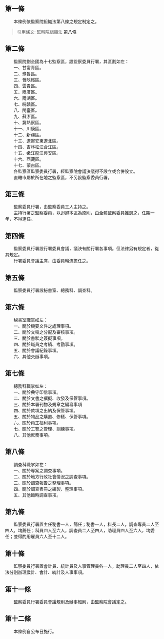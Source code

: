 第一條 
-------
　　本條例依監察院組織法第八條之規定制定之。  
> 引用條文: 監察院組織法 [第八條](../../人事其他/組織編制/監察院組織法.md#第八條-)



第二條 
-------
　　監察院劃全國為十七監察區，設監察委員行署，其區劃如左：  
　　一、甘甯青區。  
　　二、豫魯區。  
　　三、晉陜綏區。  
　　四、雲貴區。  
　　五、兩廣區。  
　　六、兩湖區。  
　　七、皖贛區。  
　　八、閩臺區。  
　　九、蘇浙區。  
　　十、冀熱察區。  
　　十一、川康區。  
　　十二、新疆區。  
　　十三、遼甯安東遼北區。  
　　十四、吉林松江合江區。  
　　十五、嫩江龍江興安區。  
　　十六、西藏區。  
　　十七、蒙古區。  
　　各監察區監察委員行署，經監察院會議決議得不設立或合併設立。  
　　直轄市屬於所在地之監察區，不另設監察委員行署。  


第三條 
-------
　　監察委員行署，由監察委員三人主持之。  
　　主持行署之監察委員，以迴避本區為原則，由全體監察委員推選之，任期一年，不得連任。  


第四條 
-------
　　監察委員行署設行署委員會議，議決有關行署各事項。但法律另有規定者，從其規定。  
　　行署委員會議主席，由委員輪流擔任之。  


第五條 
-------
　　監察委員行署設秘書室、總務科、調查科。  


第六條 
-------
　　秘書室職掌如左：  
　　一、關於機要文件之處理事項。  
　　二、關於文稿之分配及審核事項。  
　　三、關於書狀之簽擬事項。  
　　四、關於職員之考績、考勤事項。  
　　五、關於會議紀錄事項。  
　　六、其他交辦事項。  


第七條 
-------
　　總務科職掌如左：  
　　一、關於典守印信事項。  
　　二、關於文書之撰擬、收發及保管事項。  
　　三、關於本署刊物及規章之編纂事項  
　　四、關於款項之出納及保管事項。  
　　五、關於物品之購置、修繕、保管事項。  
　　六、關於員工福利事項。  
　　七、關於工警之管理、訓練事項。  
　　八、其他庶務事項。  


第八條 
-------
　　調查科職掌如左：  
　　一、關於專案之調查事項。  
　　二、關於地方行政社會情況之調查事項。  
　　三、關於調查報告之整理事項。  
　　四、關於調查表冊之編製、整理事項。  
　　五、其他臨時調查事項。  


第九條 
-------
　　監察委員行署置主任秘書一人，簡任；秘書一人，科長二人，調查專員二人至四人，均薦任；科員四人至六人，調查員二人至四人，助理員四人至六人，均委任；並得酌用雇員六人至十二人。  


第十條 
-------
　　監察委員行署置會計員、統計員及人事管理員各一人，助理員二人至四人，依法分別辦理歲計、會計、統計及人事事項。  


第十一條 
---------
　　監察委員行署委員會議規則及辦事細則，由監察院會議定之。  


第十二條 
---------
　　本條例自公布日施行。